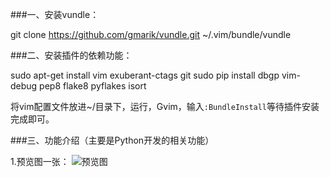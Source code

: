###一、安装vundle：
  
  git clone https://github.com/gmarik/vundle.git ~/.vim/bundle/vundle
 
###二、安装插件的依赖功能：
  
  sudo apt-get install vim exuberant-ctags git
  sudo pip install dbgp vim-debug pep8 flake8 pyflakes isort

将vim配置文件放进~/目录下，运行，Gvim，输入`:BundleInstall`等待插件安装完成即可。

###三、功能介绍（主要是Python开发的相关功能）

1.预览图一张：
![预览图](https://raw.github.com/suprsvn/suprsvn-vim-config/master/images/1.png)
